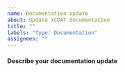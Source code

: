 ```yaml
---
name: Documentation update
about: Update xCDAT documentation
title: ""
labels: "Type: Documentation"
assignees: ""
---
```


#### Describe your documentation update
<!-- A clear and concise description of why the documentation is being updated (e.g., missing content for new feature, typo, etc.) -->
<!-- If this is related to an issue or PR, please mention it. -->
